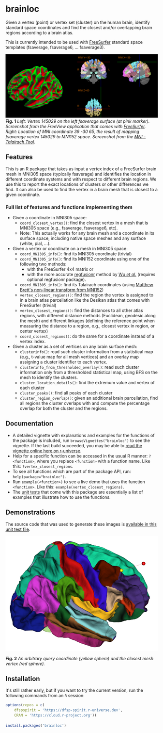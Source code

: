 # brainloc
Given a vertex (point) or vertex set (cluster) on the human brain, identify standard space coordinates and find the closest and/or overlapping brain regions according to a brain atlas.

This is currently intended to be used with [FreeSurfer](https://freesurfer.net/) standard space templates (fsaverage, fsaverage6, ... fsaverage3).


![Fig1](./web/brainloc.png?raw=true "Brainloc.")
**Fig. 1** *Left: Vertex 145029 on the left fsaverage surface (at pink marker). Screenshot from the FreeView application that comes with [FreeSurfer](https://freesurfer.net). Right: Location of MNI coordinate 39 -30  65, the result of mapping fsaverage vertex 145029 to MNI152 space. Screenshot from the [MNI - Talairach Tool](https://bioimagesuiteweb.github.io/bisweb-manual/tools/mni2tal.html).* 


## Features

This is an R package that takes as input a vertex index of a FreeSurfer brain mesh in MNI305 space (typically fsaverage) and identifies the location in different coordinate systems and with respect to different brain regions. We use this to report the exact locations of clusters or other differences we find. It can also be used to find the vertex in a brain mesh that is closest to a given coordinate.

### Full list of features and functions implementing them

- Given a coordinate in MNI305 space:
  - `coord_closest_vertex()`: find the closest vertex in a mesh that is MNI305 space (e.g., fsaverage, fsaverage6, etc).
  - Note: This actually works for any brain mesh and a coordinate in its surface space, including native space meshes and any surface (white, pial, ...).
- Given a vertex or coordinate on a mesh in MNI305 space:
  - `coord_MNI305_info()`: find its MNI305 coordinate (trivial)
  - `coord_MNI305_info()`: find its MNI152 coordinate using one of the following two methods:
    - with the FreeSurfer 4x4 matrix or
    - with the more accurate [regfusionr](https://github.com/dfsp-spirit/regfusionr) method by [Wu *et al.*](https://www.ncbi.nlm.nih.gov/pmc/articles/PMC6239990/) (requires optional regfusionr package).
  - `coord_MNI305_info()`: find its Talairach coordinates (using [Matthew Brett's non-linear transform from MNI152](https://brainmap.org/training/BrettTransform.html))
  - `vertex_closest_regions()`: find the region the vertex is assigned to in a brain atlas parcellation like the Desikan atlas that comes with FreeSurfer (trivial)
  - `vertex_closest_regions()`: find the distances to all other atlas regions, with different distance methods (Euclidean, geodesic along the mesh) and different linkages (defining the reference point when measuring the distance to a region, e.g., closest vertex in region, or center vertex)
  - `coord_closest_regions()`: do the same for a coordinate instead of a vertex index.
- Given a cluster as a set of vertices on any brain surface mesh:
  - `clusterinfo()`: read such cluster information from a statistical map (e.g., t-value map for all mesh vertices) and an overlay map assigning a cluster identifier to each vertex.
  - `clusterinfo_from_thresholded_overlay()`: read such cluster information only from a thresholded statistical map, using BFS on the mesh to identify the clusters.
  - `cluster_location_details()`: find the extremum value and vertex of each cluster
  - `cluster_peaks()`: find all peaks of each cluster
  - `cluster_region_overlap()`: given an additional brain parcellation, find all regions the cluster overlaps with and compute the percentage overlap for both the cluster and the regions.
 
 
## Documentation

* A detailed vignette with explanations and examples for the functions of the package is included, run `browseVignettes("brainloc")` to see the vignette. If the last build succeeded, you may be able to [read the vignette online here on r-universe](https://dfsp-spirit.r-universe.dev/ui#view:brainloc/brainloc.html).
* Help for a specific function can be accessed in the usual R manner: `?<function>`, where you replace `<function>` with a function name. Like this: `?vertex_closest_regions`.
* To see all functions which are part of the package API, run: `help(package="brainloc")`.
* Run `example(<function>)` to see a live demo that uses the function `<function>`. Like this: `example(vertex_closest_regions)`.
* The [unit tests](./tests/testthat/) that come with this package are essentially a list of examples that illustrate how to use the functions.


## Demonstrations

The source code that was used to generate these images is [available in this unit test file](tests/testthat/test-visualization_with_fsbrain.R).


![Fig2](./web/brainloc_coordinate_closest_vertex.png?raw=true "Brainloc: closest vertex to a query coordinate.")

**Fig. 2** *An arbitrary query coordinate (yellow sphere) and the closest mesh vertex (red sphere).*



## Installation

It's still rather early, but if you want to try the current version, run the following commands from an `R` session:

```R
options(repos = c(
    dfspspirit = 'https://dfsp-spirit.r-universe.dev',
    CRAN = 'https://cloud.r-project.org'))

install.packages('brainloc')
```
